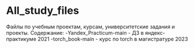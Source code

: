 # All_study_files
Файлы по учебным проектам, курсам, университетские задания и проекты. 
Содержание:
-Yandex_Practicum-main - ДЗ в яндекс-практикуме 2021 
-torch_book-main - курс по torch в магистратуре 2023



